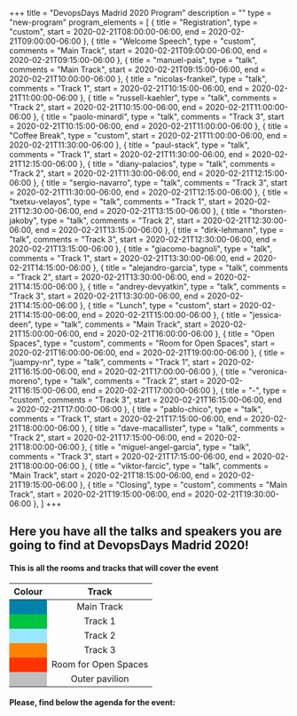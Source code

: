 +++
title = "DevopsDays Madrid 2020 Program"
description = ""
type = "new-program"
program_elements = [
    { title = "Registration", type = "custom", start = 2020-02-21T08:00:00-06:00, end = 2020-02-21T09:00:00-06:00 },
    { title = "Welcome Speech", type = "custom", comments = "Main Track", start = 2020-02-21T09:00:00-06:00, end = 2020-02-21T09:15:00-06:00 },
    { title = "manuel-pais", type = "talk", comments = "Main Track", start = 2020-02-21T09:15:00-06:00, end = 2020-02-21T10:00:00-06:00 },
    { title = "nicolas-frankel", type = "talk", comments = "Track 1", start = 2020-02-21T10:15:00-06:00, end = 2020-02-21T11:00:00-06:00 },
    { title = "russell-kaehler", type = "talk", comments = "Track 2", start = 2020-02-21T10:15:00-06:00, end = 2020-02-21T11:00:00-06:00 },
    { title = "paolo-minardi", type = "talk", comments = "Track 3", start = 2020-02-21T10:15:00-06:00, end = 2020-02-21T11:00:00-06:00 },
    { title = "Coffee Break", type = "custom", start = 2020-02-21T11:00:00-06:00, end = 2020-02-21T11:30:00-06:00 },
    { title = "paul-stack", type = "talk", comments = "Track 1", start = 2020-02-21T11:30:00-06:00, end = 2020-02-21T12:15:00-06:00 },
    { title = "diany-palacios", type = "talk", comments = "Track 2", start = 2020-02-21T11:30:00-06:00, end = 2020-02-21T12:15:00-06:00 },
    { title = "sergio-navarro", type = "talk", comments = "Track 3", start = 2020-02-21T11:30:00-06:00, end = 2020-02-21T12:15:00-06:00 },
    { title = "txetxu-velayos", type = "talk", comments = "Track 1", start = 2020-02-21T12:30:00-06:00, end = 2020-02-21T13:15:00-06:00 },
    { title = "thorsten-jakoby", type = "talk", comments = "Track 2", start = 2020-02-21T12:30:00-06:00, end = 2020-02-21T13:15:00-06:00 },
    { title = "dirk-lehmann", type = "talk", comments = "Track 3", start = 2020-02-21T12:30:00-06:00, end = 2020-02-21T13:15:00-06:00 },
    { title = "giacomo-bagnoli", type = "talk", comments = "Track 1", start = 2020-02-21T13:30:00-06:00, end = 2020-02-21T14:15:00-06:00 },
    { title = "alejandro-garcia", type = "talk", comments = "Track 2", start = 2020-02-21T13:30:00-06:00, end = 2020-02-21T14:15:00-06:00 },
    { title = "andrey-devyatkin", type = "talk", comments = "Track 3", start = 2020-02-21T13:30:00-06:00, end = 2020-02-21T14:15:00-06:00 },
    { title = "Lunch", type = "custom", start = 2020-02-21T14:15:00-06:00, end = 2020-02-21T15:00:00-06:00 },
    { title = "jessica-deen", type = "talk", comments = "Main Track", start = 2020-02-21T15:00:00-06:00, end = 2020-02-21T16:00:00-06:00 },
    { title = "Open Spaces", type = "custom", comments = "Room for Open Spaces", start = 2020-02-21T16:00:00-06:00, end = 2020-02-21T19:00:00-06:00 },
    { title = "juampy-nr", type = "talk", comments = "Track 1", start = 2020-02-21T16:15:00-06:00, end = 2020-02-21T17:00:00-06:00 },
    { title = "veronica-moreno", type = "talk", comments = "Track 2", start = 2020-02-21T16:15:00-06:00, end = 2020-02-21T17:00:00-06:00 },
    { title = "-", type = "custom", comments = "Track 3", start = 2020-02-21T16:15:00-06:00, end = 2020-02-21T17:00:00-06:00 },
    { title = "pablo-chico", type = "talk", comments = "Track 1", start = 2020-02-21T17:15:00-06:00, end = 2020-02-21T18:00:00-06:00 },
    { title = "dave-macallister", type = "talk", comments = "Track 2", start = 2020-02-21T17:15:00-06:00, end = 2020-02-21T18:00:00-06:00 },
    { title = "miguel-angel-garcia", type = "talk", comments = "Track 3", start = 2020-02-21T17:15:00-06:00, end = 2020-02-21T18:00:00-06:00 },
    { title = "viktor-farcic", type = "talk", comments = "Main Track", start = 2020-02-21T18:15:00-06:00, end = 2020-02-21T19:15:00-06:00 },
    { title = "Closing", type = "custom", comments = "Main Track", start = 2020-02-21T19:15:00-06:00, end = 2020-02-21T19:30:00-06:00 },
]
+++
<div>
<h2> 
    Here you have all the talks and speakers you are going to find at DevopsDays Madrid 2020!
</h2>

<h4> 
    This is all the rooms and tracks that will cover the event
</h4>

<div  height="100" width="100">
      <table class="table table-bordered table-hover table-responsive-md" >
        <thead class="thead-light">
          <tr>
            <th scope="col">
              <center>Colour</center>
            </th>
            <th scope="col">
              <center>Track</center>
            </th>
          </tr>
        </thead>
        <tbody>
          <tr>
            <td bgcolor="#0082AB">
              <center>&nbsp;</center>
            </td>
            <td>
              <center>Main Track</center>
            </td>
          </tr>
           <tr>
            <td bgcolor="#00C342">
              <center>&nbsp;</center>
            </td>
            <td>
              <center>Track 1</center>
            </td>
          </tr>
           <tr>
            <td bgcolor="#99E6FF">
              <center>&nbsp;</center>
            </td>
            <td>
              <center>Track 2</center>
            </td>
          </tr>
           <tr>
            <td bgcolor="#FF8300">
              <center>&nbsp;</center>
            </td>
            <td>
              <center>Track 3</center>
            </td>
          </tr>
          <tr>
            <td bgcolor="#ff3300">
              <center>&nbsp;</center>
            </td>
            <td>
              <center>Room for Open Spaces</center>
            </td>
          </tr>
          <tr>
            <td bgcolor="#bfbfc1">
              <center>&nbsp;</center>
            </td>
            <td>
              <center>Outer pavilion</center>
            </td>
          </tr>
        </tbody>
      </table>
<div>
<h4> 
    Please, find below the agenda for the event:
</h4>
